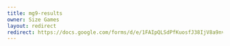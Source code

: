 ```yaml
---
title: mg9-results
owner: Size Games
layout: redirect
redirect: https://docs.google.com/forms/d/e/1FAIpQLSdPfKuosfJ38IjV8a9nvb-HiJ6lebuAdI-HR8ob9LEzwY2-tw/viewform
---
```

